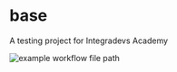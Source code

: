 # base
A testing project for Integradevs Academy

![example workflow file path](https://github.com/actions/MatiasGonzalezRomeroAcademy/workflows/.github/workflows/ci.yml/badge.svg)
